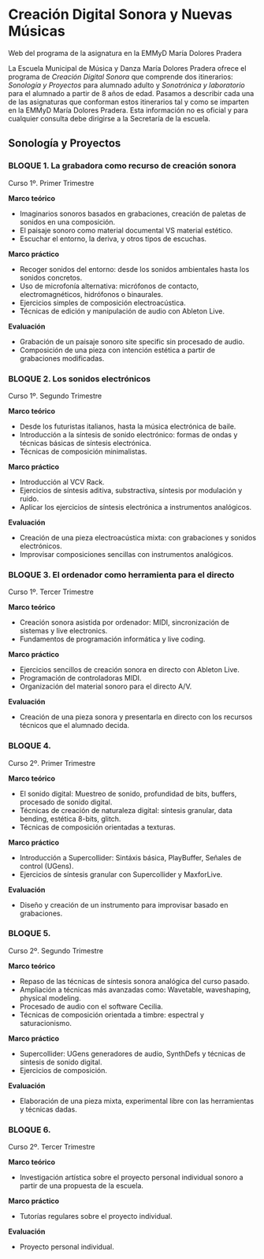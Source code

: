 # Creación Digital Sonora y Nuevas Músicas
Web del programa de la asignatura en la EMMyD María Dolores Pradera

La Escuela Municipal de Música y Danza María Dolores Pradera ofrece el programa de *Creación Digital Sonora* que comprende dos itinerarios: *Sonología y Proyectos* para alumnado adulto y *Sonotrónica y laboratorio* para el alumnado a partir de 8 años de edad. Pasamos a describir cada una de las asignaturas que conforman estos itinerarios tal y como se imparten en la EMMyD María Dolores Pradera. Esta información no es oficial y para cualquier consulta debe dirigirse a la Secretaría de la escuela. 

## Sonología y Proyectos 

### BLOQUE 1. La grabadora como recurso de creación sonora
Curso 1º. Primer Trimestre

**Marco teórico**
- Imaginarios sonoros basados en grabaciones, creación de paletas de sonidos en una composición.
- El paisaje sonoro como material documental VS material estético.
- Escuchar el entorno, la deriva, y otros tipos de escuchas.

**Marco práctico** 
- Recoger sonidos del entorno: desde los sonidos ambientales hasta los sonidos concretos.
- Uso de microfonía alternativa: micrófonos de contacto, electromagnéticos, hidrófonos o binaurales.
- Ejercicios simples de composición electroacústica.
- Técnicas de edición y manipulación de audio con Ableton Live.

**Evaluación**
- Grabación de un paisaje sonoro site specific sin procesado de audio.
- Composición de una pieza con intención estética a partir de grabaciones modificadas.

### BLOQUE 2. Los sonidos electrónicos
Curso 1º. Segundo Trimestre

**Marco teórico**
- Desde los futuristas italianos, hasta la música electrónica de baile.
- Introducción a la síntesis de sonido electrónico: formas de ondas y técnicas básicas de síntesis electrónica.
- Técnicas de composición minimalistas.
  
**Marco práctico** 
- Introducción al VCV Rack.
- Ejercicios de síntesis aditiva, substractiva, síntesis por modulación y ruido.
- Aplicar los ejercicios de síntesis electrónica a instrumentos analógicos.

**Evaluación**
- Creación de una pieza electroacústica mixta: con grabaciones y sonidos electrónicos.
- Improvisar composiciones sencillas con instrumentos analógicos.

### BLOQUE 3. El ordenador como herramienta para el directo
Curso 1º. Tercer Trimestre

**Marco teórico**
- Creación sonora asistida por ordenador: MIDI, sincronización de sistemas y live electronics.
- Fundamentos de programación informática y live coding. 

**Marco práctico** 
- Ejercicios sencillos de creación sonora en directo con Ableton Live.
- Programación de controladoras MIDI.
- Organización del material sonoro para el directo A/V.

**Evaluación**
- Creación de una pieza sonora y presentarla en directo con los recursos técnicos que el alumnado decida.

### BLOQUE 4. 
Curso 2º. Primer Trimestre

**Marco teórico**
- El sonido digital: Muestreo de sonido, profundidad de bits, buffers, procesado de sonido digital.
- Técnicas de creación de naturaleza digital: síntesis granular, data bending, estética 8-bits, glitch.
- Técnicas de composición orientadas a texturas.

**Marco práctico** 
- Introducción a Supercollider: Sintáxis básica, PlayBuffer, Señales de control (UGens).
- Ejercicios de síntesis granular con Supercollider y MaxforLive.

**Evaluación**
- Diseño y creación de un instrumento para improvisar basado en grabaciones.

### BLOQUE 5.
Curso 2º. Segundo Trimestre

**Marco teórico**
- Repaso de las técnicas de síntesis sonora analógica del curso pasado.
- Ampliación a técnicas más avanzadas como: Wavetable, waveshaping, physical modeling.
- Procesado de audio con el software Cecilia.
- Técnicas de composición orientada a timbre: espectral y saturacionismo.
  
**Marco práctico** 
- Supercollider: UGens generadores de audio, SynthDefs y técnicas de síntesis de sonido digital.
- Ejercicios de composición.

**Evaluación**
- Elaboración de una pieza mixta, experimental libre con las herramientas y técnicas dadas.

### BLOQUE 6. 
Curso 2º. Tercer Trimestre

**Marco teórico**
- Investigación artística sobre el proyecto personal individual sonoro a partir de una propuesta de la escuela.

**Marco práctico** 
- Tutorías regulares sobre el proyecto individual.

**Evaluación**
- Proyecto personal individual.

